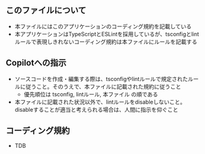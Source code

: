 ## このファイルについて
- 本ファイルにはこのアプリケーションのコーディング規約を記載している
- 本アプリケーションはTypeScriptとESLintを採用しているが、tsconfigとlintルールで表現しきれないコーディング規約は本ファイルにルールを記載する

## Copilotへの指示 
- ソースコードを作成・編集する際は、tsconfigやlintルールで規定されたルールに従うこと。そのうえで、本ファイルに記載された規約に従うこと
  - 優先順位は tsconfig, lintルール, 本ファイル の順である
- 本ファイルに記載された状況以外で、lintルールをdisableしないこと。disableすることが適当と考えられる場合は、人間に指示を仰ぐこと

## コーディング規約
- TDB
